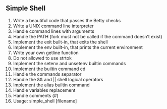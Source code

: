 ## Simple Shell

1. Write a beautiful code that passes the Betty checks
2. Write a UNIX command line interpreter
3. Handle command lines with arguments
4. Handle the PATH (fork must not be called if the command doesn’t exist)
5. Implement the exit built-in, that exits the shell
6. Implement the env built-in, that prints the current environment
7. Write your own getline function
8. Do not allowed to use strtok
9. Implement the setenv and unsetenv builtin commands
10. Implement the builtin command cd
11. Handle the commands separator
12. Handle the && and || shell logical operators
13. Implement the alias builtin command
14. Handle variables replacement
15. Handle comments (#)
16. Usage: simple_shell [filename]
